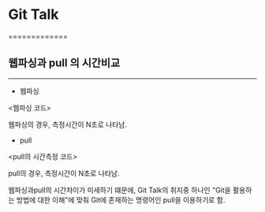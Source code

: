 # Git Talk
=============

## 웹파싱과 pull 의 시간비교
-------------------------

* 웹파싱

<웹파싱 코드>

웹파싱의 경우, 측정시간이 N초로 나타남.

* pull

<pull의 시간측정 코드>

pull의 경우, 측정시간이 N초로 나타남.


웹파싱과pull의 시간차이가 미세하기 떄문에, Git Talk의 취지중 하나인
"Git을 활용하는 방법에 대한 이해"에 맞춰
Git에 존재하는 명령어인 pull을 이용하기로 함.
